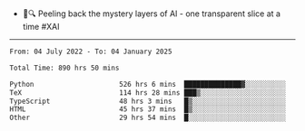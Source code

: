 - 🧅🔍 Peeling back the mystery layers of AI - one transparent slice at a time #XAI

---

<!--START_SECTION:waka-->

```txt
From: 04 July 2022 - To: 04 January 2025

Total Time: 890 hrs 50 mins

Python                     526 hrs 6 mins  ██████████████▓░░░░░░░░░░   59.06 %
TeX                        114 hrs 28 mins ███▒░░░░░░░░░░░░░░░░░░░░░   12.85 %
TypeScript                 48 hrs 3 mins   █▒░░░░░░░░░░░░░░░░░░░░░░░   05.40 %
HTML                       45 hrs 37 mins  █▒░░░░░░░░░░░░░░░░░░░░░░░   05.12 %
Other                      29 hrs 54 mins  █░░░░░░░░░░░░░░░░░░░░░░░░   03.36 %
```

<!--END_SECTION:waka-->
